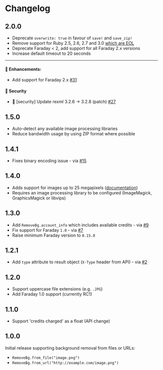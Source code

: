 # Changelog

## 2.0.0

- Deprecate `overwrite: true` in favour of `save!` and `save_zip!`
- Remove support for Ruby 2.5, 2.6, 2.7 and 3.0 [which are EOL](https://www.ruby-lang.org/en/downloads/branches/)
- Deprecate Faraday < 2, add support for all Faraday 2.x versions
- Increase default timeout to 20 seconds

---


#### 🚀 Enhancements:

- Add support for Faraday 2.x [#31](https://github.com/remove-bg/ruby/pull/31)

#### 🚨 Security

- 🚨 [security] Update rexml 3.2.6 → 3.2.8 (patch) [#27](https://github.com/remove-bg/ruby/pull/27)


## 1.5.0

- Auto-detect any available image processing libraries
- Reduce bandwidth usage by using ZIP format where possible

## 1.4.1

- Fixes binary encoding issue - via [#15](https://github.com/remove-bg/ruby/pull/15)

## 1.4.0

- Adds support for images up to 25 megapixels ([documentation](https://github.com/remove-bg/ruby#processing-images-over-10-megapixels))
- Requires an image processing library to be configured (ImageMagick, GraphicsMagick or libvips)

## 1.3.0

- Add `RemoveBg.account_info` which includes available credits - via [#9](https://github.com/remove-bg/ruby/pull/9)
- Fix support for Faraday `1.0` - via [#7](https://github.com/remove-bg/ruby/pull/7)
- Raise minimum Faraday version to `0.15.0`

## 1.2.1

- Add `type` attribute to result object (`X-Type` header from API) - via [#2](https://github.com/remove-bg/ruby/pull/2)

## 1.2.0

- Support uppercase file extensions (e.g. `.JPG`)
- Add Faraday 1.0 support (currently RC1)

## 1.1.0

- Support 'credits charged' as a float (API change)

## 1.0.0

Initial release supporting background removal from files or URLs:

- `RemoveBg.from_file("image.png")`
- `RemoveBg.from_url("http://example.com/image.png")`
